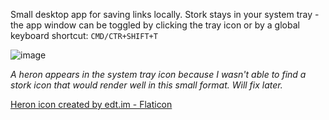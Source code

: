 Small desktop app for saving links locally.
Stork stays in your system tray - the app window can be toggled by clicking the tray icon or by a global keyboard shortcut: `CMD/CTR+SHIFT+T`

![image](https://user-images.githubusercontent.com/817457/206020921-40f77689-095b-437b-93ff-9d9a5f71d9eb.png)

_A heron appears in the system tray icon because I wasn't able to find a stork icon that would render well in this small format. Will fix later._

<a href="https://www.flaticon.com/free-icons/heron" title="heron icons">Heron icon created by edt.im - Flaticon</a>
